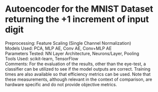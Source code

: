 # Autoencoder for the MNIST Dataset returning the +1 increment of input digit

Preprocessing: Feature Scaling (Single Channel Normalization) <br/>
Models Used: PCA, MLP AE, Conv AE, Conv+MLP AE <br/>
Parameters Tested: NN Layer Architecture, Neurons/Layer, Pooling <br/>
Tools Used: scikit-learn, TensorFlow <br/>
Comments: For the evaluation of the results, other than the eye-test, a classifier can be utilized to see if the model outputs are correct. Training times are also available so that efficiency metrics can be used. Note that these measurements, although relevant in the context of comparison, are hardware specific and do not provide objective metrics.